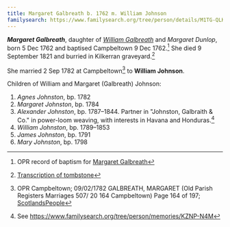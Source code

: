 ```yaml
---
title: Margaret Galbreath b. 1762 m. William Johnson
familysearch: https://www.familysearch.org/tree/person/details/M1TG-QLK
---
```

***Margaret Galbreath***, daughter of *[William Galbreath](galbreath-william-1736.md)* and *Margaret Dunlop*, born 5 Dec 1762 and baptised Campbeltown 9 Dec 1762.[^birth] She died 9 September 1821 and burried in Kilkerran graveyard.[^death]

She married 2 Sep 1782 at Campbeltown[^marriage] to **William Johnson**.

Children of William and Margaret (Galbreath) Johnson:

1. *Agnes Johnston*, bp. 1782
2. *Margaret Johnston*, bp. 1784
3. *Alexander Johnston*, bp. 1787–1844.  Partner in "Johnston, Galbraith & Co." in power-loom weaving, with interests in Havana and Honduras.[^aj]
4. *William Johnston*, bp. 1789–1853
5. *James Johnston*, bp. 1791
6. *Mary Johnston*, bp. 1798

[^birth]: OPR record of baptism for [Margaret Galbreath](/sources/opr-campbeltown-births.md#1762-12-08-margaret-galbreath)

[^death]: [Transcription of tombstone](/sources/kilkerran-graveyard-inscriptions.md#1009)

[^marriage]: OPR Campbeltown; 09/02/1782 GALBREATH, MARGARET (Old Parish Registers Marriages 507/ 20 164 Campbeltown) Page 164 of 197; [ScotlandsPeople](https://www.scotlandspeople.gov.uk/view-image/nrs_opr_records/9531692?image=164)

[^aj]: See https://www.familysearch.org/tree/person/memories/KZNP-N4M
